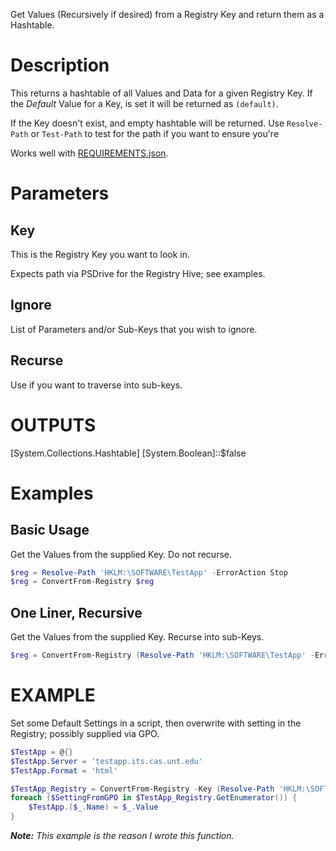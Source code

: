 
Get Values (Recursively if desired) from a Registry Key and return them as a Hashtable.

# Description

This returns a hashtable of all Values and Data for a given Registry Key. If the *Default* Value for a Key, is set it will be returned as `(default)`.

If the Key doesn't exist, and empty hashtable will be returned. Use `Resolve-Path` or `Test-Path` to test for the path if you want to ensure you're 

Works well with [REQUIREMENTS.json](https://github.com/UNT-CAS-ITS/ConvertFrom-Registry/wiki/REQUIREMENTS.json).

# Parameters

## Key

This is the Registry Key you want to look in.

Expects path via PSDrive for the Registry Hive; see examples.

## Ignore

List of Parameters and/or Sub-Keys that you wish to ignore.

## Recurse

Use if you want to traverse into sub-keys.

# OUTPUTS

[System.Collections.Hashtable]
[System.Boolean]::$false

# Examples

## Basic Usage

Get the Values from the supplied Key. Do not recurse.

```powershell
$reg = Resolve-Path 'HKLM:\SOFTWARE\TestApp' -ErrorAction Stop
$reg = ConvertFrom-Registry $reg
```

## One Liner, Recursive

Get the Values from the supplied Key. Recurse into sub-Keys.

```powershell
$reg = ConvertFrom-Registry (Resolve-Path 'HKLM:\SOFTWARE\TestApp' -ErrorAction Stop) -Recurse
```

# EXAMPLE

Set some Default Settings in a script, then overwrite with setting in the Registry; possibly supplied via GPO.

```powershell
$TestApp = @{}
$TestApp.Server = 'testapp.its.cas.unt.edu'
$TestApp.Format = 'html'

$TestApp_Registry = ConvertFrom-Registry -Key (Resolve-Path 'HKLM:\SOFTWARE\TestApp\' -ErrorAction Stop) -Recurse -Ignore @('Parameters')
foreach ($SettingFromGPO in $TestApp_Registry.GetEnumerator()) {
    $TestApp.($_.Name) = $_.Value
}
```

***Note:*** *This example is the reason I wrote this function.*